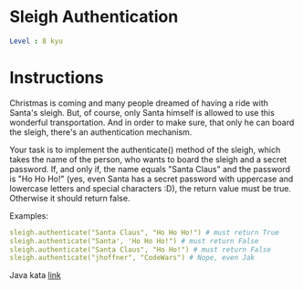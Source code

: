# Sleigh Authentication

```yaml
Level : 8 kyu
```

# Instructions
Christmas is coming and many people dreamed of having a ride with Santa's sleigh. But, of course, only Santa himself is allowed to use this wonderful transportation. And in order to make sure, that only he can board the sleigh, there's an authentication mechanism.

Your task is to implement the authenticate() method of the sleigh, which takes the name of the person, who wants to board the sleigh and a secret password. If, and only if, the name equals "Santa Claus" and the password is "Ho Ho Ho!" (yes, even Santa has a secret password with uppercase and lowercase letters and special characters :D), the return value must be true. Otherwise it should return false.

Examples:

```yaml
sleigh.authenticate("Santa Claus", "Ho Ho Ho!") # must return True
sleigh.authenticate("Santa', 'Ho Ho Ho!") # must return False
sleigh.authenticate("Santa Claus", "Ho Ho!") # must return False
sleigh.authenticate("jhoffner", "CodeWars") # Nope, even Jak
```

Java kata [link](https://www.codewars.com/kata/52adc142b2651f25a8000643/train/java)